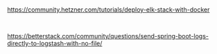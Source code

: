 <br>

https://community.hetzner.com/tutorials/deploy-elk-stack-with-docker

<br>

https://betterstack.com/community/questions/send-spring-boot-logs-directly-to-logstash-with-no-file/

<br>